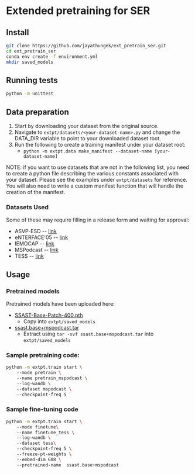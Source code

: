 # Extended pretraining for SER

## Install
```bash
git clone https://github.com/jayathungek/ext_pretrain_ser.git
cd ext_pretrain_ser
conda env create -f environment.yml
mkdir saved_models
```

## Running tests
```bash
python -m unittest
```
## Data preparation
1. Start by downloading your dataset from the original source. 
2. Navigate to `extpt/datasets/<your-dataset-name>.py` and change the DATA_DIR variable to point to your downloaded dataset root.
3. Run the following to create a training manifest under your dataset root:
    - `python -m extpt.data make_manifest --dataset-name [your-dataset-name]`

NOTE: if you want to use datasets that are not in the following list, you need to create a python file describing the various constants associated with your dataset. Please see the examples under `extpt/datasets` for reference. You will also need to write a custom manifest function that will handle the creation of the manifest.

### Datasets Used
Some of these may require filling in a release form and waiting for approval:

* ASVP-ESD -- [link](https://www.kaggle.com/datasets/dejolilandry/asvpesdspeech-nonspeech-emotional-utterances)
* eNTERFACE'05 -- [link](https://enterface.net/enterface05/docs/results/databases/project2_database.zip)
* IEMOCAP -- [link](https://sail.usc.edu/iemocap/iemocap_release.htm)
* MSPodcast -- [link](https://ecs.utdallas.edu/research/researchlabs/msp-lab/MSP-Podcast.html)
* TESS -- [link](https://www.kaggle.com/datasets/ejlok1/toronto-emotional-speech-set-tess)

## Usage
### Pretrained models
Pretrained models have been uploaded here:
* [SSAST-Base-Patch-400.pth](https://www.dropbox.com/s/ewrzpco95n9jdz6/SSAST-Base-Patch-400.pth?dl=1)
    * Copy into `extpt/saved_models`
* [ssast.base+mspodcast.tar](https://www.dropbox.com/scl/fi/323zrodunuvjtihsuylci/ssast.base-mspodcast.tar?rlkey=3miakel7ksrl5wv958rz46vns&st=xpi3kv0w&dl=0)
    * Extract using `tar -xvf ssast.base+mspodcast.tar` into `extpt/saved_models`

### Sample pretraining code:

```bash
python -m extpt.train start \ 
    --mode pretrain \ 
    --name pretrain_mspodcast \ 
    --log-wandb \ 
    --dataset mspodcast \ 
    --checkpoint-freq 5
```

###  Sample fine-tuning code
```bash
python -m extpt.train start \ 
    --mode finetune\ 
    --name finetune_tess \ 
    --log-wandb \ 
    --dataset tess\ 
    --checkpoint-freq 5 \ 
    --freeze-pt-weights \ 
    --embed-dim 688 \ 
    --pretrained-name  ssast.base+mspodcast
```
